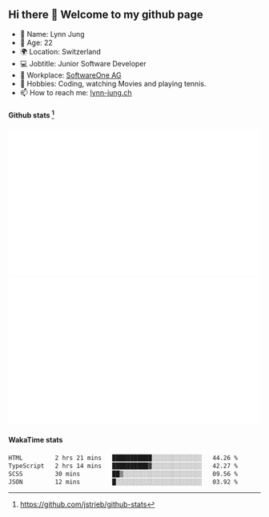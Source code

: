 ## Hi there 👋 Welcome to my github page

- 🧑 Name: Lynn Jung
- 🔞 Age: 22
- 🌍 Location: Switzerland
- 💻 Jobtitle: Junior Software Developer
- 🏢 Workplace: [SoftwareOne AG](https://www.softwareone.com/)
- 🎾 Hobbies: Coding, watching Movies and playing tennis.
- 📫 How to reach me: [lynn-jung.ch](https://lynn-jung.ch/)


#### Github stats [^1]
![](https://github.com/lynn-jung/github-stats/blob/master/generated/overview.svg)  ![](https://github.com/lynn-jung/github-stats/blob/master/generated/languages.svg)


#### WakaTime stats
<!--START_SECTION:waka-->
```text
HTML         2 hrs 21 mins   ███████████░░░░░░░░░░░░░░   44.26 % 
TypeScript   2 hrs 14 mins   ██████████▓░░░░░░░░░░░░░░   42.27 % 
SCSS         30 mins         ██▒░░░░░░░░░░░░░░░░░░░░░░   09.56 % 
JSON         12 mins         █░░░░░░░░░░░░░░░░░░░░░░░░   03.92 % 
```
<!--END_SECTION:waka-->

[^1]: https://github.com/jstrieb/github-stats
